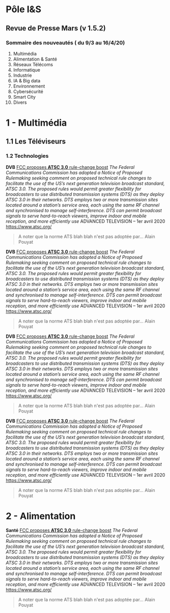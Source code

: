 # Pôle I&S
## Revue de Presse Mars (v 1.5.2)
### Sommaire des nouveautés ( du 9/3 au 16/4/20)

01. Multimédia
02. Alimentation & Santé
03. Réseaux Télécoms
04. Informatique
05. Industrie
06. IA & Big data
07. Environnement
08. Cybersécurité
09. Smart City
10. Divers


# 1 - Multimédia
## 1.1 Les Téléviseurs
### 1.2 Technologies
**DVB**
[FCC proposes **ATSC 3.0** rule-change boost](/rp1/ATS3%20Rules.docx)
*The Federal Communications Commission has adopted a Notice of Proposed Rulemaking seeking comment on proposed technical rule changes to facilitate the use of the US’s next generation television broadcast standard, ATSC 3.0. The proposed rules would permit greater flexibility for broadcasters to use distributed transmission systems (DTS) as they deploy ATSC 3.0 in their networks. DTS employs two or more transmission sites located around a station’s service area, each using the same RF channel and synchronised to manage self-interference. DTS can permit broadcast signals to serve hard-to-reach viewers, improve indoor and mobile reception, and more efficiently use*
ADVANCED TELEVISION – 1er avril 2020
https://www.atsc.org/

> A noter que la norme ATS blah blah n'est pas adoptée par...
> Alain Pouyat


**DVB**
[FCC proposes **ATSC 3.0** rule-change boost](/rp1/ATSC3%20Rules.docx)
*The Federal Communications Commission has adopted a Notice of Proposed Rulemaking seeking comment on proposed technical rule changes to facilitate the use of the US’s next generation television broadcast standard, ATSC 3.0. The proposed rules would permit greater flexibility for broadcasters to use distributed transmission systems (DTS) as they deploy ATSC 3.0 in their networks. DTS employs two or more transmission sites located around a station’s service area, each using the same RF channel and synchronised to manage self-interference. DTS can permit broadcast signals to serve hard-to-reach viewers, improve indoor and mobile reception, and more efficiently use*
ADVANCED TELEVISION – 1er avril 2020
https://www.atsc.org/

> A noter que la norme ATS blah blah n'est pas adoptée par...
> Alain Pouyat


**DVB**
[FCC proposes **ATSC 3.0** rule-change boost](/rp1/ATSC3%20Rules.docx)
*The Federal Communications Commission has adopted a Notice of Proposed Rulemaking seeking comment on proposed technical rule changes to facilitate the use of the US’s next generation television broadcast standard, ATSC 3.0. The proposed rules would permit greater flexibility for broadcasters to use distributed transmission systems (DTS) as they deploy ATSC 3.0 in their networks. DTS employs two or more transmission sites located around a station’s service area, each using the same RF channel and synchronised to manage self-interference. DTS can permit broadcast signals to serve hard-to-reach viewers, improve indoor and mobile reception, and more efficiently use*
ADVANCED TELEVISION – 1er avril 2020
https://www.atsc.org/

> A noter que la norme ATS blah blah n'est pas adoptée par...
> Alain Pouyat

**DVB**
[FCC proposes **ATSC 3.0** rule-change boost](/rp1/ATSC3%20Rules.docx)
*The Federal Communications Commission has adopted a Notice of Proposed Rulemaking seeking comment on proposed technical rule changes to facilitate the use of the US’s next generation television broadcast standard, ATSC 3.0. The proposed rules would permit greater flexibility for broadcasters to use distributed transmission systems (DTS) as they deploy ATSC 3.0 in their networks. DTS employs two or more transmission sites located around a station’s service area, each using the same RF channel and synchronised to manage self-interference. DTS can permit broadcast signals to serve hard-to-reach viewers, improve indoor and mobile reception, and more efficiently use*
ADVANCED TELEVISION – 1er avril 2020
https://www.atsc.org/

> A noter que la norme ATS blah blah n'est pas adoptée par...
> Alain Pouyat


# 2 - Alimentation
**Santé**
[FCC proposes **ATSC 3.0** rule-change boost](/rp1/ATSC3%20Rules.docx)
*The Federal Communications Commission has adopted a Notice of Proposed Rulemaking seeking comment on proposed technical rule changes to facilitate the use of the US’s next generation television broadcast standard, ATSC 3.0. The proposed rules would permit greater flexibility for broadcasters to use distributed transmission systems (DTS) as they deploy ATSC 3.0 in their networks. DTS employs two or more transmission sites located around a station’s service area, each using the same RF channel and synchronised to manage self-interference. DTS can permit broadcast signals to serve hard-to-reach viewers, improve indoor and mobile reception, and more efficiently use*
ADVANCED TELEVISION – 1er avril 2020
https://www.atsc.org/

> A noter que la norme ATS blah blah n'est pas adoptée par...
> Alain Pouyat

